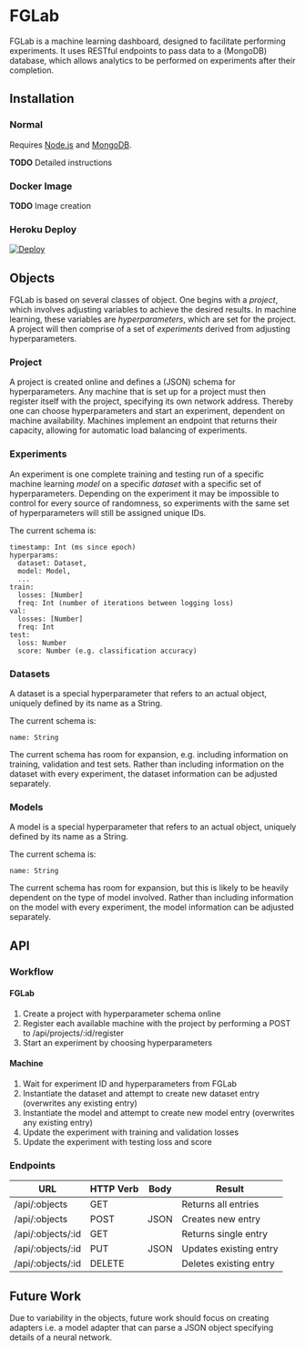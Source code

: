 # FGLab

FGLab is a machine learning dashboard, designed to facilitate performing experiments. It uses RESTful endpoints to pass data to a (MongoDB) database, which allows analytics to be performed on experiments after their completion.

## Installation

### Normal

Requires [Node.js](https://nodejs.org/) and [MongoDB](https://www.mongodb.org/).

**TODO** Detailed instructions

### Docker Image

**TODO** Image creation

### Heroku Deploy

[![Deploy](https://www.herokucdn.com/deploy/button.png)](https://heroku.com/deploy)

## Objects

FGLab is based on several classes of object. One begins with a *project*, which involves adjusting variables to achieve the desired results. In machine learning, these variables are *hyperparameters*, which are set for the project. A project will then comprise of a set of *experiments* derived from adjusting hyperparameters.

### Project

A project is created online and defines a (JSON) schema for hyperparameters. Any machine that is set up for a project must then register itself with the project, specifying its own network address. Thereby one can choose hyperparameters and start an experiment, dependent on machine availability. Machines implement an endpoint that returns their capacity, allowing for automatic load balancing of experiments.

### Experiments

An experiment is one complete training and testing run of a specific machine learning *model* on a specific *dataset* with a specific set of hyperparameters. Depending on the experiment it may be impossible to control for every source of randomness, so experiments with the same set of hyperparameters will still be assigned unique IDs.

The current schema is:

```
timestamp: Int (ms since epoch)
hyperparams:
  dataset: Dataset,
  model: Model,
  ...
train:
  losses: [Number]
  freq: Int (number of iterations between logging loss)
val:
  losses: [Number]
  freq: Int
test:
  loss: Number
  score: Number (e.g. classification accuracy)
```

### Datasets

A dataset is a special hyperparameter that refers to an actual object, uniquely defined by its name as a String.

The current schema is:

```
name: String
```

The current schema has room for expansion, e.g. including information on training, validation and test sets. Rather than including information on the dataset with every experiment, the dataset information can be adjusted separately.

### Models

A model is a special hyperparameter that refers to an actual object, uniquely defined by its name as a String.

The current schema is:

```
name: String
```

The current schema has room for expansion, but this is likely to be heavily dependent on the type of model involved. Rather than including information on the model with every experiment, the model information can be adjusted separately.

## API

### Workflow

#### FGLab

1. Create a project with hyperparameter schema online
1. Register each available machine with the project by performing a POST to /api/projects/:id/register
1. Start an experiment by choosing hyperparameters

#### Machine

1. Wait for experiment ID and hyperparameters from FGLab
1. Instantiate the dataset and attempt to create new dataset entry (overwrites any existing entry)
1. Instantiate the model and attempt to create new model entry (overwrites any existing entry)
1. Update the experiment with training and validation losses
1. Update the experiment with testing loss and score

### Endpoints

| URL               | HTTP Verb | Body | Result                 |
|-------------------|-----------|------|------------------------|
| /api/:objects     | GET       |      | Returns all entries    |
| /api/:objects     | POST      | JSON | Creates new entry      |
| /api/:objects/:id | GET       |      | Returns single entry   |
| /api/:objects/:id | PUT       | JSON | Updates existing entry |
| /api/:objects/:id | DELETE    |      | Deletes existing entry |

## Future Work

Due to variability in the objects, future work should focus on creating adapters i.e. a model adapter that can parse a JSON object specifying details of a neural network.
